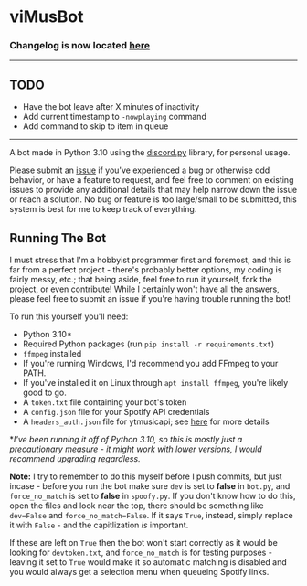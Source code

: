 # viMusBot

### Changelog is now located [here](https://github.com/svioletg/viMusBot/blob/master/changelog.md)

---

## TODO

- Have the bot leave after X minutes of inactivity
- Add current timestamp to `-nowplaying` command
- Add command to skip to item in queue

---

A bot made in Python 3.10 using the [discord.py](https://github.com/Rapptz/discord.py) library, for personal usage.

Please submit an [issue](https://github.com/svioletg/viMusBot/issues/new) if you've experienced a bug or otherwise odd behavior, or have a feature to request, and feel free to comment on existing issues to provide any additional details that may help narrow down the issue or reach a solution. No bug or feature is too large/small to be submitted, this system is best for me to keep track of everything.

## Running The Bot

I must stress that I'm a hobbyist programmer first and foremost, and this is far from a perfect project - there's probably better options, my coding is fairly messy, etc.; that being aside, feel free to run it yourself, fork the project, or even contribute! While I certainly won't have all the answers, please feel free to submit an issue if you're having trouble running the bot!

To run this yourself you'll need:
- Python 3.10\*
- Required Python packages (run `pip install -r requirements.txt`)
- `ffmpeg` installed
 - If you're running Windows, I'd recommend you add FFmpeg to your PATH.
 - If you've installed it on Linux through `apt install ffmpeg`, you're likely good to go.
- A `token.txt` file containing your bot's token
- A `config.json` file for your Spotify API credentials
- A `headers_auth.json` file for ytmusicapi; see [here](https://ytmusicapi.readthedocs.io/en/latest/setup.html) for more details

\**I've been running it off of Python 3.10, so this is mostly just a precautionary measure - it might work with lower versions, I would recommend upgrading regardless.*

**Note:** I try to remember to do this myself before I push commits, but just incase -  before you run the bot make sure `dev` is set to **false** in `bot.py`, and `force_no_match` is set to **false** in `spoofy.py`. If you don't know how to do this, open the files and look near the top, there should be something like `dev=False` and `force_no_match=False`. If it says `True`, instead, simply replace it with `False` - and the capitlization *is* important.

If these are left on `True` then the bot won't start correctly as it would be looking for `devtoken.txt`, and `force_no_match` is for testing purposes - leaving it set to `True` would make it so automatic matching is disabled and you would always get a selection menu when queueing Spotify links.